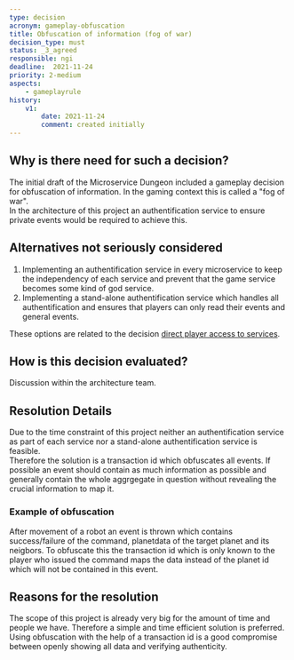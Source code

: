 ```yaml
---
type: decision
acronym: gameplay-obfuscation
title: Obfuscation of information (fog of war)
decision_type: must
status: _3_agreed
responsible: ngi
deadline:  2021-11-24
priority: 2-medium
aspects:
    - gameplayrule
history:
    v1:
        date: 2021-11-24
        comment: created initially
---
```


## Why is there need for such a decision?

The initial draft of the Microservice Dungeon included a gameplay decision for obfuscation of information. In the gaming context this is called a "fog of war".  
In the architecture of this project an authentification service to ensure private events would be required to achieve this.

## Alternatives not seriously considered

1. Implementing an authentification service in every microservice to keep the independency of each service and prevent that the game service becomes some kind of god service.
2. Implementing a stand-alone authentification service which handles all authentification and ensures that players can only read their events and general events.

These options are related to the decision [direct player access to services](./direct-playeraccess-to-services.md).

## How is this decision evaluated?

Discussion within the architecture team.

## Resolution Details

Due to the time constraint of this project neither an authentification service as part of each service nor a stand-alone authentification service is feasible.  
Therefore the solution is a transaction id which obfuscates all events. If possible an event should contain as much information as possible and generally contain the whole aggrgegate in question without revealing the crucial information to map it. 

### Example of obfuscation
After movement of a robot an event is thrown which contains success/failure of the command, planetdata of the target planet and its neigbors. To obfuscate this the transaction id which is only known to the player who issued the command maps the data instead of the planet id which will not be contained in this event.

## Reasons for the resolution

The scope of this project is already very big for the amount of time and people we have. Therefore a simple and time efficient solution is preferred. Using obfuscation with the help of a transaction id is a good compromise between openly showing all data and verifying authenticity.

